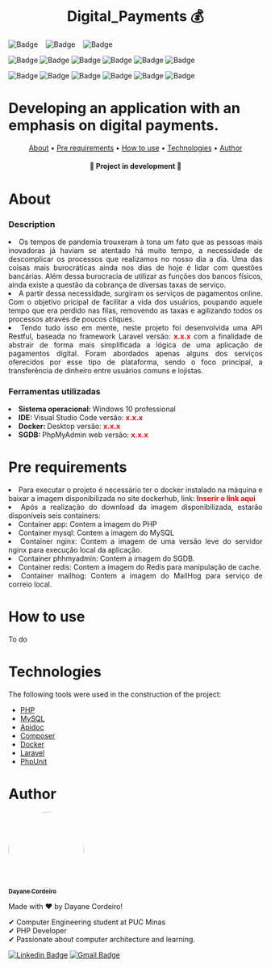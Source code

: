 <h1 align="center">Digital_Payments 💰</h1>

![Badge](https://img.shields.io/github/forks/DayaneCordeiro/Digital_Payments?style=social)&nbsp;&nbsp;&nbsp;
![Badge](https://img.shields.io/github/stars/DayaneCordeiro/Digital_Payments?style=social)&nbsp;&nbsp;&nbsp;
![Badge](https://img.shields.io/github/license/DayaneCordeiro/Digital_Payments?style=social)<br>

![Badge](https://img.shields.io/badge/PHP-8.0.3-blue)
![Badge](https://img.shields.io/badge/Docker-20.10.8-blue)
![Badge](https://img.shields.io/badge/Laravel-8.68.0-critical)
![Badge](https://img.shields.io/badge/MySQL-5.7.22-important)
![Badge](https://img.shields.io/badge/Composer-2.1.6-yellowgreen)
![Badge](https://img.shields.io/badge/PHPUnit-9.5.10-sucess)

![Badge](https://img.shields.io/badge/PHPMyAdmin-colocar_versão-orange)
![Badge](https://img.shields.io/badge/Nginx-colocar_versão-sucess)
![Badge](https://img.shields.io/badge/Apidoc-colocar_versão-blue)
![Badge](https://img.shields.io/badge/Redis-colocar_versão-red)
![Badge](https://img.shields.io/badge/MailHog-colocar_versão-success)
![Badge](https://img.shields.io/badge/Carbon-colocar_versão-success)

<h1>Developing an application with an emphasis on digital payments.</h1>

<p align="center">
    <a href="#about">About</a> •
    <a href="#pre-requirements">Pre requirements</a> • 
    <a href="#how-to-use">How to use</a> • 
    <a href="#technologies">Technologies</a> •
    <a href="#author">Author</a>
</p>

<h4 align="center"> 
	🚧 Project in development 🚧
</h4>

<div id="about">
<h1>About</h1>
<h3>Description</h3>
<div align="justify">
<li>Os tempos de pandemia trouxeram à tona um fato que as pessoas mais inovadoras já haviam se atentado há muito tempo, a necessidade de descomplicar os processos que realizamos no nosso dia a dia. Uma das coisas mais burocráticas ainda nos dias de hoje é lidar com questões bancárias. Além dessa burocracia de utilizar as funções dos bancos físicos, ainda existe a questão da cobrança de diversas taxas de serviço.</li>
 <li>A partir dessa necessidade, surgiram os serviços de pagamentos online. Com o objetivo pricipal de facilitar a vida dos usuários, poupando aquele tempo que era perdido nas filas, removendo as taxas e agilizando todos os processos através de poucos cliques.</li>
<li>Tendo tudo isso em mente, neste projeto foi desenvolvida uma API Restful, baseada no framework Laravel versão: <b style="color: red;">x.x.x</b> com a finalidade de abstrair de forma mais simplificada a lógica de uma aplicação de pagamentos digital. Foram abordados apenas alguns dos serviços oferecidos por esse tipo de plataforma, sendo o foco principal, a transferência de dinheiro entre usuários comuns e lojistas.</li>
</div>

<h3>Ferramentas utilizadas</h3>
<div align="justify"> 
<li><b>Sistema operacional: </b>Windows 10 professional</li>
<li><b>IDE: </b>Visual Studio Code versão: <b style="color:red">x.x.x</b></li>
<li><b>Docker: </b>Desktop versão: <b style="color:red">x.x.x</b></lv>
<li><b>SGDB: </b>PhpMyAdmin web versão: <b style="color:red">x.x.x</b></li>
</div>

<div id="pre-requirements">
<h1>Pre requirements</h1>
<div align="justify">
<li>Para executar o projeto é necessário ter o docker instalado na máquina e baixar a imagem disponibilizada no site dockerhub, link: <b style="color:red">Inserir o link aqui</b></li>
<li>Após a realização do download da imagem disponibilizada, estarão disponíveis seis containers:</li>
<li>Container app: Contem a imagem do PHP</li>
<li>Container mysql: Contem a imagem do MySQL</li>
<li>Container nginx: Contem a imagem de uma versão leve do servidor nginx para execução local da aplicação.</li>
<li>Container phhmyadmin: Contem a imagem do SGDB.</li>
<li>Container redis: Contem a imagem do Redis para manipulação de cache.</li>
<li>Container mailhog: Contem a imagem do MailHog para serviço de correio local.</li>
</div>
</div>

<div id="how-to-use">
    <h1>How to use</h1>
To do </div>

<div id="technologies">
    <h1>Technologies</h1>
 
 The following tools were used in the construction of the project:

- [PHP](https://www.php.net/)
- [MySQL](https://www.mysql.com/)
- [Apidoc](https://apidocjs.com/)
- [Composer](insert_link_here)
- [Docker](insert_link_here)
- [Laravel](insert_link_here)
- [PhpUnit](insert_link_here)
</div>

<div id="autho">
    <h1>Author</h1>
    <a href="https://github.com/DayaneCordeiro">
        <img style="border-radius: 50%;" src="https://avatars.githubusercontent.com/u/50596100?v=4" width="150px;" alt=""/>
        <br />
        <sub><b>Dayane Cordeiro</b></sub>
    </a>

Made with ❤️ by Dayane Cordeiro!

✔ Computer Engineering student at PUC Minas<br>
✔ PHP Developer<br>
✔ Passionate about computer architecture and learning.<br>

[![Linkedin Badge](https://img.shields.io/badge/-Dayane-blue?style=flat-square&logo=Linkedin&logoColor=white&link=https://www.linkedin.com/in/dayane-cordeiro-1b761318b/)](https://www.linkedin.com/in/dayane-cordeiro-1b761318b/)
[![Gmail Badge](https://img.shields.io/badge/-dayane.cordeirogs@gmail.com-c14438?style=flat-square&logo=Gmail&logoColor=white&link=mailto:dayane.cordeirogs@gmail.com)](mailto:dayane.cordeirogs@gmail.com)

</div>
